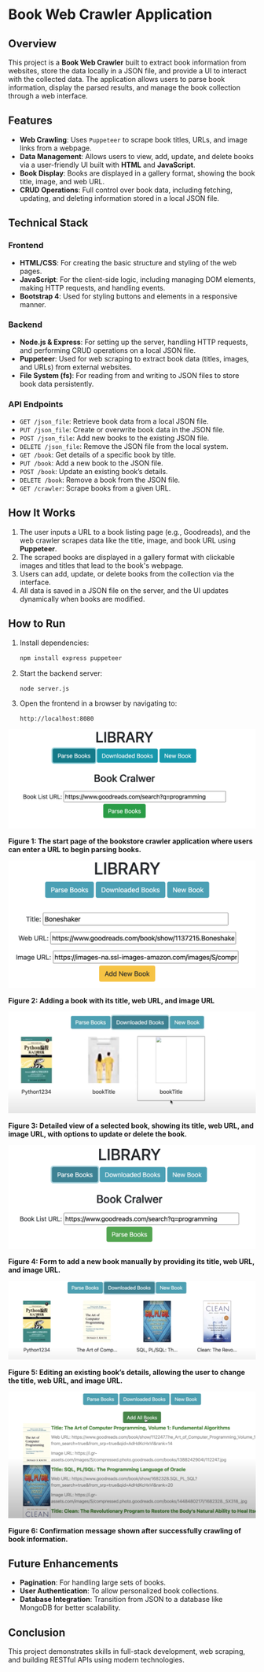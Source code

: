 # Book Web Crawler Application

## Overview

This project is a **Book Web Crawler** built to extract book information from websites, store the data locally in a JSON file, and provide a UI to interact with the collected data. The application allows users to parse book information, display the parsed results, and manage the book collection through a web interface.

## Features

- **Web Crawling**: Uses `Puppeteer` to scrape book titles, URLs, and image links from a webpage.
- **Data Management**: Allows users to view, add, update, and delete books via a user-friendly UI built with **HTML** and **JavaScript**.
- **Book Display**: Books are displayed in a gallery format, showing the book title, image, and web URL.
- **CRUD Operations**: Full control over book data, including fetching, updating, and deleting information stored in a local JSON file.

## Technical Stack

### Frontend

- **HTML/CSS**: For creating the basic structure and styling of the web pages.
- **JavaScript**: For the client-side logic, including managing DOM elements, making HTTP requests, and handling events.
- **Bootstrap 4**: Used for styling buttons and elements in a responsive manner.

### Backend

- **Node.js & Express**: For setting up the server, handling HTTP requests, and performing CRUD operations on a local JSON file.
- **Puppeteer**: Used for web scraping to extract book data (titles, images, and URLs) from external websites.
- **File System (fs)**: For reading from and writing to JSON files to store book data persistently.

### API Endpoints

- `GET /json_file`: Retrieve book data from a local JSON file.
- `PUT /json_file`: Create or overwrite book data in the JSON file.
- `POST /json_file`: Add new books to the existing JSON file.
- `DELETE /json_file`: Remove the JSON file from the local system.
- `GET /book`: Get details of a specific book by title.
- `PUT /book`: Add a new book to the JSON file.
- `POST /book`: Update an existing book’s details.
- `DELETE /book`: Remove a book from the JSON file.
- `GET /crawler`: Scrape books from a given URL.

## How It Works

1. The user inputs a URL to a book listing page (e.g., Goodreads), and the web crawler scrapes data like the title, image, and book URL using **Puppeteer**.
2. The scraped books are displayed in a gallery format with clickable images and titles that lead to the book's webpage.
3. Users can add, update, or delete books from the collection via the interface.
4. All data is saved in a JSON file on the server, and the UI updates dynamically when books are modified.

## How to Run

1. Install dependencies:
    ```bash
    npm install express puppeteer
    ```
2. Start the backend server:
    ```bash
    node server.js
    ```
3. Open the frontend in a browser by navigating to:
    ```
    http://localhost:8080
    ```

![Crawler Start Page](https://github.com/zhangyizhecd/bookstorecrawler/blob/main/pics/1.png)

**Figure 1: The start page of the bookstore crawler application where users can enter a URL to begin parsing books.**

![Books Display](https://raw.githubusercontent.com/zhangyizhecd/bookstorecrawler/main/pics/2.png)

**Figure 2: Adding a book with its title, web URL, and image URL**

![Book Details](https://raw.githubusercontent.com/zhangyizhecd/bookstorecrawler/main/pics/3.png)

**Figure 3: Detailed view of a selected book, showing its title, web URL, and image URL, with options to update or delete the book.**

![Adding New Book](https://raw.githubusercontent.com/zhangyizhecd/bookstorecrawler/main/pics/4.png)

**Figure 4: Form to add a new book manually by providing its title, web URL, and image URL.**

![Updating Book](https://raw.githubusercontent.com/zhangyizhecd/bookstorecrawler/main/pics/5.png)

**Figure 5: Editing an existing book’s details, allowing the user to change the title, web URL, and image URL.**

![Book Deleted](https://raw.githubusercontent.com/zhangyizhecd/bookstorecrawler/main/pics/6.png)

**Figure 6: Confirmation message shown after successfully crawling of book information.**


## Future Enhancements

- **Pagination**: For handling large sets of books.
- **User Authentication**: To allow personalized book collections.
- **Database Integration**: Transition from JSON to a database like MongoDB for better scalability.

## Conclusion

This project demonstrates skills in full-stack development, web scraping, and building RESTful APIs using modern technologies.
